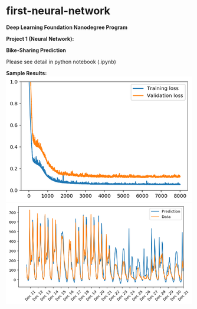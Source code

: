 # first-neural-network  

**Deep Learning Foundation Nanodegree Program**  

**Project 1 (Neural Network):**  
  
**Bike-Sharing Prediction**  
  
Please see detail in python notebook (.ipynb)  
  
**Sample Results:**  
![sample_plot_1](./assets/sample_plot_1.png)  
![sample_plot_2](./assets/sample_plot_2.png)  
